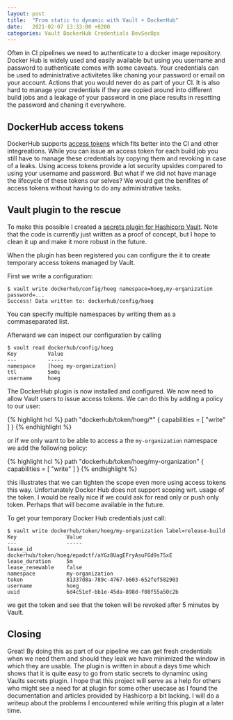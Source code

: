 ```yaml
---
layout: post
title:  "From static to dynamic with Vault + DockerHub"
date:   2021-02-07 13:33:00 +0200
categories: Vault DockerHub Credentials DevSecOps
---
```


Often in CI pipelines we need to authenticate to a docker image repository. Docker Hub is widely used and easily available but using you username and password to authenticate comes with some caveats. Your credentials can be used to administrative activitetes like chaning your password or email on your account. Actions that you would never do as part of your CI. It is also hard to manage your credentials if they are copied around into different build jobs and a leakage of your password in one place results in resetting the password and chaning it everywhere.

## DockerHub access tokens

DockerHub supports [access tokens](https://docs.docker.com/docker-hub/access-tokens/) which fits better into the CI and other integreations. While you can issue an access token for each build job you still have to manage these credentials by copying them and revoking in case of a leaks. Using access tokens provide a lot security upsides compared to using your username and password. But what if we did not have manage the lifecycle of these tokens our selves? We would get the benifites of access tokens without having to do any administrative tasks.

## Vault plugin to the rescue

To make this possible I created a [secrets plugin for Hashicorp Vault](https://github.com/hoeg/vault-plugin-secrets-dockerhub). Note that the code is currently just written as a proof of concept, but I hope to clean it up and make it more robust in the future.

When the plugin has been registered you can configure the it to create temporary access tokens managed by Vault.

First we write a configuration:

```
$ vault write dockerhub/config/hoeg namespace=hoeg,my-organization password=...
Success! Data written to: dockerhub/config/hoeg
```

You can specify multiple namespaces by writing them as a commaseparated list.

Afterward we can inspect our configuration by calling

```
$ vault read dockerhub/config/hoeg
Key          Value
---          -----
namespace    [hoeg my-organization]
ttl          5m0s
username     hoeg
```

The DockerHub plugin is now installed and configured. We now need to allow Vault users to issue access tokens. We can do this by adding a policy to our user: 

{% highlight hcl %}
path "dockerhub/token/hoeg/*" {
    capabilities = [
        "write"
    ]
}
{% endhighlight %}

or if we only want to be able to access a the `my-organization` namespace we add the following policy:

{% highlight hcl %}
path "dockerhub/token/hoeg/my-organization" {
    capabilities = [
        "write"
    ]
}
{% endhighlight %}

this illustrates that we can tighten the scope even more using access tokens this way. Unfortunately Docker Hub does not support scoping wrt. usage of the token. I would be really nice if we could ask for read only or push only token. Perhaps that will become available in the future.

To get your temporary Docker Hub credentials just call:

```
$ vault write dockerhub/token/hoeg/my-organization label=release-build
Key                Value
---                -----
lease_id           dockerhub/token/hoeg/epadctf/aYGz8UagEFryAsuFGd9s75xE
lease_duration     5m
lease_renewable    false
namespace          my-organization
token              81337d8a-789c-4767-b603-652fef582903
username           hoeg
uuid               6d4c51ef-bb1e-45da-898d-f08f55a50c2b
```

we get the token and see that the token will be revoked after 5 minutes by Vault.

## Closing

Great! By doing this as part of our pipeline we can get fresh credentials when we need them and should they leak we have minimized the window in which they are usable. The plugin is written in about a days time which shows that it is quite easy to go from static secrets to dynaminc using Vaults secrets plugin. I hope that this project will serve as a help for others who might see a need for at plugin for some other usecase as I found the documentation and articles provided by Hashicorp a bit lacking. I will do a writeup about the problems I encountered while writing this plugin at a later time. 
